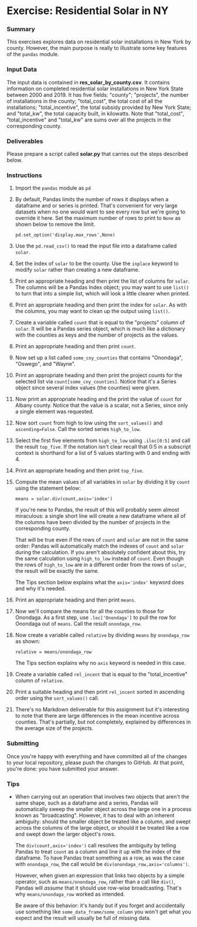 # Exercise: Residential Solar in NY

### Summary

This exercises explores data on residential solar installations in New York
by county. However, the main purpose is really to illustrate some key 
features of the `pandas` module.

### Input Data

The input data is contained in **res_solar_by_county.csv**. It contains 
information on completed residential solar installations in New York State
between 2000 and 2019. It has five fields: "county"; "projects", the number 
of installations in the county; "total_cost", the total cost of all the
installations; "total_incentive", the total subsidy provided by New York 
State; and "total_kw", the total capacity built, in kilowatts. Note that 
"total_cost", "total_incentive" and "total_kw" are sums over all the 
projects in the corresponding county.

### Deliverables

Please prepare a script called **solar.py** that carries out the steps 
described below.

### Instructions

1. Import the `pandas` module as `pd`

1. By default, Pandas limits the number of rows it displays when a 
    dataframe and or series is printed. That's convenient for very 
    large datasets when no one would want to see every row but we're going
    to override it here. Set the maximum number of rows to print to `None` 
    as shown below to remove the limit.

    ```
    pd.set_option('display.max_rows',None)
    ```
1. Use the `pd.read_csv()` to read the input file into a dataframe
called `solar`.

1. Set the index of `solar` to be the county. Use the `inplace` keyword
to modify `solar` rather than creating a new dataframe.

1. Print an appropriate heading and then print the list of columns for
`solar`. The columns will be a Pandas Index object; you may want to use
`list()` to turn that into a simple list, which will look
a little clearer when printed.

1. Print an appropriate heading and then print the index for `solar`.
As with the columns, you may want to clean up the output using `list()`.

1. Create a variable called `count` that is equal to the "projects" column 
of `solar`. It will be a Pandas series object, which is much like a dictionary
with the counties as keys and the number of projects as the values.

1. Print an appropriate heading and then print `count`.

1. Now set up a list called `some_cny_counties` that contains "Onondaga",
"Oswego", and "Wayne".

1. Print an appropriate heading and then print the project counts
for the selected list via `count[some_cny_counties]`. Notice that it's a 
Series object since several index values (the counties) were given.

1. Now print an appropriate heading and the print the value of `count` for 
Albany county. Notice that the value is a scalar, not a Series, since only 
a single element was requested.

1. Now sort `count` from high to low using the `sort_values()` and 
`ascending=False`. Call the sorted series `high_to_low`.

1. Select the first five elements from `high_to_low` using `.iloc[0:5]` and
call the result `top_five`. If the notation isn't clear recall that 0:5 in 
a subscript context is shorthand for a list of 5 values starting with 0 and 
ending with 4. 

1. Print an appropriate heading and then print `top_five`.

1. Compute the mean values of all variables in `solar` by dividing it 
    by `count` using the statement below:

    ```
    means = solar.div(count,axis='index')
    ```

    If you're new to Pandas, the result of this will probably seem almost 
    miraculous: a single short line will create a new dataframe where 
    all of the columns have been divided by the number of projects in the 
    corresponding county. 
    
    That will be true even if the rows of `count` and `solar` are not in 
    the same order: Pandas will automatically match 
    the indexes of `count` and `solar` during the calculation. 
    If you aren't absolutely confident about this, try the same calculation 
    using `high_to_low` instead of `count`. Even though the rows of 
    `high_to_low` are in a different order from the rows of `solar`, the 
    result will be exactly the same.
    
    The Tips section below explains what the `axis='index'` keyword does
    and why it's needed.
    
1. Print an appropriate heading and then print `means`. 

1. Now we'll compare the means for all the counties to those for Onondaga. 
As a first step, use `.loc['Onondaga']` to pull the row for Onondaga out 
of `means`. Call the result `onondaga_row`.

1. Now create a variable called `relative` by dividing `means` by 
`onondaga_row` as shown:

    ```
    relative = means/onondaga_row
    ```

    The Tips section explains why no `axis` keyword is needed in this case.

1. Create a variable called `rel_incent` that is equal to the "total_incentive"
    column of `relative`.
    
1. Print a suitable heading and then print `rel_incent` sorted in 
ascending order using the `sort_values()` call.

1. There's no Markdown deliverable for this assignment but it's interesting
to note that there are large differences in the mean incentive across 
counties. That's partially, but not completely, explained by differences 
in the average size of the projects.

### Submitting

Once you're happy with everything and have committed all of the changes to
your local repository, please push the changes to GitHub. At that point, 
you're done: you have submitted your answer.

### Tips

+ When carrying out an operation that involves two objects that aren't the 
    same shape, such as a dataframe and a series, Pandas will automatically 
    sweep the smaller object across the large one in a process known as 
    "broadcasting". However, it has to deal with an inherent ambiguity: 
    should the smaller object be treated like a column, and swept across the 
    columns of the large object, or should it be treated like a row and 
    swept down the larger object's rows.
    
    The `div(count,axis='index')` call resolves the ambiguity by telling 
    Pandas to treat `count` as a column and line it up with the index of the 
    dataframe. To have Pandas treat something as a row, as was the case with 
    `onondaga_row`, the call would be `div(onondaga_row,axis='columns')`.
    
    However, when given an expression that links two objects by a simple 
    operator, such as `means/onondaga_row`, rather than a call 
    like `div()`, Pandas will *assume* that it should use row-wise 
    broadcasting. That's why `means/onondaga_row` worked as intended.
    
    Be aware of this behavior: it's handy but if you forget and 
    accidentally use something like `some_data_frame/some_column` you won't 
    get what you expect and the result will usually be full of missing data.